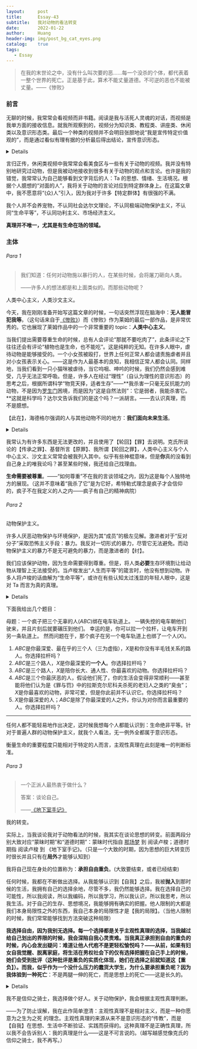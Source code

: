 ```yaml
---
layout:     post
title:      Essay-43
subtitle:   我对动物的看法转变
date:       2022-01-22
author:     Huang
header-img: img/post_bg_cat_eyes.png
catalog:    true
tags:
   - Essay
---
```


> 在我的末世论之中，没有什么叫次要的恶……每一个没杀的个体，都代表着一整个世界的死亡。正是基于此，算术不能丈量道德。不可逆的恶也不能被丈量。——《惨败》

### 前言

无聊的时候，我常常会看视频而非书籍。阅读是我与活死人灵魂的对话，而视频是我单方面的接收信息。就我所观察到的，视频分为知识类、教程类、讲座类、休闲类以及意识形态类。最后一个种类的视频并不会明目张胆地说“我是宣传特定价值观的”，而是通过看似有理有据的分析最后得出结论，宣传意识形态。

<details>从前，我为他人辩护：“他们不是蠢，而是无法接收新的信息，只会顽固地坚持自己的看法。” 一位同学回复我说：“这不就是蠢吗？” 那时候，我不知道该怎么回答而不引起争论。现在，我想我能够回答(自己)：<strong>我们身处的世界不是一个世界，你所看到的“愚蠢”和我看到的并不同。</strong>我将“自我欺骗”定义为愚蠢，你将“意识形态”定义为愚蠢。——当然我还是不会回复，因为这会引发争论，我不喜欢争论。</details>

言归正传，休闲类视频中我常常会看美食区与一些有关于动物的视频。我并没有特别地研究过动物，但是我被动地接收到很多有关于动物的观点和言论。也许是我的错觉，我常常认为自己能够看到文字背后的人：Ta 的思想、情绪、生活境况。根据个人臆想的“对面的人”，我将关于动物的言论对应到特定群体身上。在这篇文章中，我不愿意将“(众)人”引入，因为我对于许多【特定群体】有很强的不满。

我个人并不会养宠物，不认同社会达尔文理论，不认同极端动物保护主义，不认同“生命平等”，不认同功利主义、市场经济主义。

**真理并不唯一，尤其是有生命在场的领域。**

### 主体

###### Para 1

> 我们知道：任何对动物施以暴行的人，在某些时候，会将屠刀砸向人类。
>
> ——许多人的想法都是和上面类似的。而那些动物呢？

人类中心主义，人类沙文主义。

今天，我在刚刚准备开始写这篇文章的时候，一句话突然浮现在脑海中：**无人能冒犯我等**。（这句话来自于[《惨败》](https://book.douban.com/subject/35268282/)）而《惨败》作为莱姆的最后一部作品，是非常优秀的。它也展现了莱姆作品中的一个非常重要的 topic：**人类中心主义**。

当我们提出需要尊重生命的时候，总有人会评论“那就不要吃肉了”，此条评论之下往往还会有评论“植物也是生命，也不能吃”。这是纯粹的无知。在许多人眼中，虐待动物是能够接受的。一个小女孩被殴打，世界上任何正常人都会谴责施虐者并且对小女孩表示关心。——这是作为人最基本的良知，我相信正常人都会认同。同样地，当我们看到一只小猫咪被虐待，当它呜咽、呻吟的时候，我们仍然会感到难受，几乎无法正常呼吸。但是，许多人在经过“理性”（自认为理性的意识形态）的思考之后，根据所谓科学“物竞天择，适者生存”——**我杀害一只毫无反抗能力的动物，不是因为[罗生门](https://zh.wikipedia.org/wiki/%E7%BE%85%E7%94%9F%E9%96%80_(%E5%B0%8F%E8%AA%AA))困境，而是因为“这是自然法则”：它是弱者，我能杀害它。**这就是科学吗？达尔文告诉我们的是这个吗？一派胡言。——去认识真理，而不是臆想。

【此在】，海德格尔强调的人与其他动物不同的地方：**我们面向未来生活**。

<details>庄子与惠子游于濠梁之上。</br>庄子曰：“鲦鱼出游从容，是鱼之乐也。”</br>惠子曰：“子非鱼，安知鱼之乐？”</br>庄子曰：“子非我，安知我不知鱼之乐？”</br>惠子曰：“我非子，固不知子矣；子固非鱼也，子之不知鱼之乐，全矣。”</br>庄子曰：“请循其本。子曰‘汝安知鱼乐’云者，既已知吾知之而问我，我知之濠上也。”
</details>

我常认为有许多东西是无法更改的，并且使用了【轮回】【罪】去说明。克氏所谈论的【传承之罪】、基督所言【原罪】、我所谓【轮回之罪】，人类中心主义与个人中心主义、沙文主义常常会被我列入其中。似乎有些神棍意味，但是**你**真的没看到自己身上的唯我论吗？甚至某些时候，我还给自己找理由。

**生命需要被尊重**。——“如何尊重”不在我的言谈领域之内，因为这是每个人独特地方的展现。（这并不意味着“我杀了它”是为它好，希特勒式理念是疯子才会信仰的，疯子不在我定义的人之内——疯子有自己的精神病院）

###### Para 2

动物保护主义。

许多人厌恶动物保护与环境保护，是因为其“成员”的极左见解。激进者对于“反对分子”采取恐怖主义手段：暴力。我反对一切形式的暴力，尽管它无法避免。而动物保护主义的暴力不是无可避免的暴力，而是激进者的【纣】。

我们应该保护动物，因为生命需要得到尊重。但是，将人类**必要**生存环境割让给动物从理智上无法接受的。当卢梭发出“人生而平等”的箴言时，他没有想到动物。许多人将卢梭的话曲解为“生命平等”，或许在有些认知太过浅显的年轻人眼中，这是对 Ta 而言为真的真理。

<details>年轻人的认知会不断发生剧烈的变化，否则 Ta 就不是年轻人，而是被意识形态操纵的蠢货。我从来不愿意和蠢货对话，因为他们只想“胜利”，而不想改变与超越。</details>

下面我给出几个题目：

母题：一个疯子把三个无辜的人($ABC$)绑在电车轨道上。 一辆失控的电车朝他们驶来，并且片刻后就要碾压到他们。 幸运的是，你可以拉一个拉杆，让电车开到另一条轨道上。 然而问题在于，那个疯子在另一个电车轨道上也绑了一个人($X$)。

1. $ABC$是你最深爱、最在乎的三个人（三为虚指），$X$是和你没有半毛钱关系的路人。你选择拉杆吗？
2. $ABC$是三个路人，$X$是你最深爱的**一个人**。你选择拉杆吗？
3. $ABC$是三个路人，$X$是陪你长大、通人性、你最喜欢的动物。你选择拉杆吗？
4. $ABC$是三个你最厌恶的人，假设他们死了，你的生活会变得非常顺利——甚至能将他们认为是《罪与罚》中的拉斯克尔尼科夫杀死的老妇人之类的“臭虫”；$X$是你最喜欢的动物，非常可爱，但是你此前并不认识它。你选择拉杆吗？
5. $X$是你最深爱的人；$ABC$是除了你最深爱的人之外，你认为对你而言最重要的人。你选择拉杆吗？

---

任何人都不能轻易地作出决定，这时候我想每个人都能认识到：生命绝非平等。针对于普遍人群的动物保护主义，就我个人看法，无一例外全都属于意识形态。

衡量生命的重要程度只能相对于特定的人而言，主观性真理在此刻是唯一的判断标准。

###### Para 3

> 一个正派人最热衷于做什么？
>
> 答案：谈论自己。
>
> ——[《地下室手记》](https://xn--29s704loyd.com/2021/05/25/Notes-from-Underground/)

我的转变。

实际上，当我谈论我对于动物看法的时候，我其实在谈论思想的转变。前面两段分别大致对应“蒙昧时期”和“道德时期”：蒙昧时代指自 [那场梦](https://xn--29s704loyd.com/2021/12/04/Essay-37/#para-2) 到 阅读卢梭；道德时期指 阅读卢梭 到 《地下室手记》。（只是一个大致的时期，因为思想的巨大转变历时很长并且只有在**局外**才能够认知到）

我将自己现在身处的位置称为：**承担自由重负**。(大致要结束，或者已经结束)

任何时候，我都在不断做出选择。从我能够认识到【自我】之后，我被**抛入**到那时候的生活，我拥有自己的选择余地，尽管不多，我仍然能够选择。我在选择自己的可能性，所以我阅读，所以我编码，所以我学习，所以我认识，所以我思考，所以我生活。对于自己的生存、思想境况，我能够拥有确实的把握。他人限制的大都是我们本身局限性之外的东西，我自己本身的局限性才是【我的局限】。（当他人限制的时候，我们常常能够找到方法突破这种局限）

**我选择自由，因为我别无选择。**每一个选择都是关乎主观性真理的选择，当我越过给自己划出的界限的时候，我会深陷自我心灵责难。当我真正承担到自由的重负的时候，内心会发出疑问：难道让他人代庖不是更轻松愉悦吗？——从前，如果有妇女自我觉醒、脱离家庭，将生活在男权社会下的仅有选择把握在自己手上的时候，她们会受到批评（这种批评是重负的实质化体现，她们在选择之前就知道这【重负】）。而我，似乎作为一个没什么压力的蠢货大学生，为什么要承担重负呢？因为我体验到一种**死亡**：不是两腿一伸的死亡，而是思想上的死亡——这是长久的。

<details>此处的【死亡】无法具体描述，因为我从中感受到心灵的**极大痛苦**——不是抑郁，而是上帝和魔鬼在心灵战场的斗争。实质化的描述可参见芥川龙之介的<a href='https://book.douban.com/subject/26627837/'>《罗生门》</a>。</details>

我不是信仰之骑士，我选择做个好人。关于动物保护，我会根据主观性真理判断。

——为了防止误解，我在此作简单澄清：主观性真理不是相对主义，而是一种你愿意为之生为之死 的理念。主观性真理的来源从来不是意识形态的“传教”，而是【自我】在思想、生活中不断验证、实践而获得的。这种真理不是正确性真理，所以我不会告诉别人：我的真理是什么——这是不可言说的。（越写越感觉像克氏的信仰之骑士，我不再写。）

